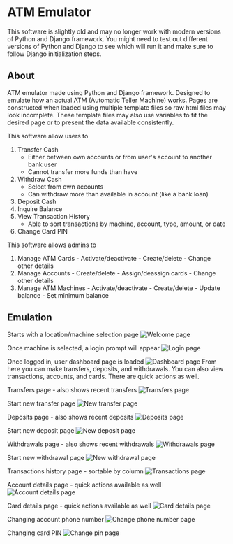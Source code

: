 # ATM Emulator
This software is slightly old and may no longer work with modern versions of Python and Django framework.
You might need to test out different versions of Python and Django to see which will run it and make sure to follow Django initialization steps.

## About
ATM emulator made using Python and Django framework. Designed to emulate how an actual ATM (Automatic Teller Machine) works.
Pages are constructed when loaded using multiple template files so raw html files may look incomplete.
These template files may also use variables to fit the desired page or to present the data available consistently.

This software allow users to
1. Transfer Cash
    - Either between own accounts or from user's account to another bank user
    - Cannot transfer more funds than have
2. Withdraw Cash
    - Select from own accounts
    - Can withdraw more than available in account (like a bank loan)
3. Deposit Cash
4. Inquire Balance
5. View Transaction History
    - Able to sort transactions by machine, account, type, amount, or date
6. Change Card PIN

This software allows admins to
  1. Manage ATM Cards
    - Activate/deactivate
    - Create/delete
    - Change other details
  2. Manage Accounts
    - Create/delete
    - Assign/deassign cards
    - Change other details
  3. Manage ATM Machines
    - Activate/deactivate
    - Create/delete
    - Update balance
    - Set minimum balance

## Emulation
Starts with a location/machine selection page
![Welcome page](screenshots/welcome_page.png?raw=true)

Once machine is selected, a login prompt will appear
![Login page](screenshots/login_page.png?raw=true)

Once logged in, user dashboard page is loaded
![Dashboard page](screenshots/dashboard_page.png?raw=true)
From here you can make transfers, deposits, and withdrawals. You can also view transactions, accounts, and cards. There are quick actions as well.

Transfers page - also shows recent transfers
![Transfers page](screenshots/transfers_page.png?raw=true)

Start new transfer page
![New transfer page](screenshots/new_transfer_page.png?raw=true)

Deposits page - also shows recent deposits
![Deposits page](screenshots/deposits_page.png?raw=true)

Start new deposit page
![New deposit page](screenshots/new_deposit_page.png?raw=true)

Withdrawals page - also shows recent withdrawals
![Withdrawals page](screenshots/withdrawals_page.png?raw=true)

Start new withdrawal page
![New withdrawal page](screenshots/new_withdrawal_page.png?raw=true)

Transactions history page - sortable by column
![Transactions page](screenshots/transactions_page.png?raw=true)

Account details page - quick actions available as well
![Account details page](screenshots/account_details_page.png?raw=true)

Card details page - quick actions available as well
![Card details page](screenshots/card_details_page.png?raw=true)

Changing account phone number
![Change phone number page](screenshots/change_phone_number_page.png?raw=true)

Changing card PIN
![Change pin page](screenshots/change_pin_page.png?raw=true)
